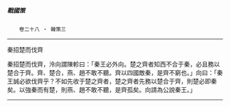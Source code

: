

##### 戰國策
　　`卷二十八 ‧ 韓策三`

* * *

秦招楚而伐齊

秦招楚而伐齊，泠向謂陳軫曰：「秦王必外向。楚之齊者知西不合于秦，必且務以楚合于齊。齊、楚合，燕、趙不敢不聽。齊以四國敵秦，是齊不窮也。」向曰：「秦王誠必欲伐齊乎？不如先收于楚之齊者，楚之齊者先務以楚合于齊，則楚必即秦矣。以強秦而有楚，則燕、趙不敢不聽，是齊孤矣。向請為公說秦王。」

* * *

